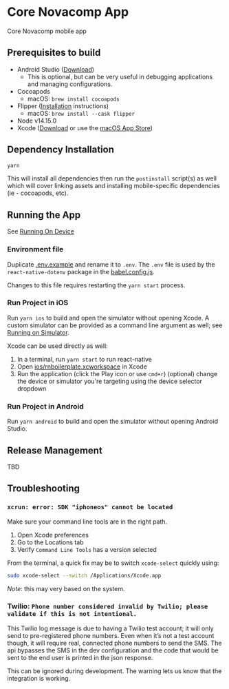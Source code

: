 # Core Novacomp App

Core Novacomp mobile app

## Prerequisites to build

- Android Studio ([Download](https://developer.android.com/studio))
  - This is optional, but can be very useful in debugging applications and managing configurations.
- Cocoapods
  - macOS: `brew install cocoapods`
- Flipper ([Installation](https://fbflipper.com/docs/getting-started/index#installation) instructions)
  - macOS: `brew install --cask flipper`
- Node v14.15.0
- Xcode ([Download](https://developer.apple.com/xcode/) or use the [macOS App Store](https://apps.apple.com/us/app/xcode/id497799835?mt=12))

## Dependency Installation

```bash
yarn
```

This will install all dependencies then run the `postinstall` script(s) as well which will cover linking assets and installing mobile-specific dependencies (ie - cocoapods, etc).

## Running the App

See [Running On Device](https://reactnative.dev/docs/running-on-device)

### Environment file

Duplicate [.env.example](.env.example) and rename it to `.env`. The `.env` file is used by the `react-native-dotenv` package in the [babel.config.js](babel.config.js).

Changes to this file requires restarting the `yarn start` process.

### Run Project in iOS

Run `yarn ios` to build and open the simulator without opening Xcode. A custom simulator can be provided as a command line argument as well; see [Running on Simulator](https://reactnative.dev/docs/running-on-simulator-ios).

Xcode can be used directly as well:

1. In a terminal, run `yarn start` to run react-native
2. Open [ios/rnboilerplate.xcworkspace](ios/rnboilerplate.xcworkspace) in Xcode
3. Run the application (click the Play icon or use `cmd+r`)
   (optional) change the device or simulator you're targeting using the device selector dropdown

### Run Project in Android

Run `yarn android` to build and open the simulator without opening Android Studio.

## Release Management

TBD

## Troubleshooting

### `xcrun: error: SDK "iphoneos" cannot be located`

Make sure your command line tools are in the right path.

1. Open Xcode preferences
2. Go to the Locations tab
3. Verify `Command Line Tools` has a version selected

From the terminal, a quick fix may be to switch `xcode-select` quickly using:

```bash
sudo xcode-select --switch /Applications/Xcode.app
```

_Note_: this may very based on the system.

### Twilio: `Phone number considered invalid by Twilio; please validate if this is not intentional.`

This Twilio log message is due to having a Twilio test account; it will only send to pre-registered phone numbers. Even when it’s not a test account though, it will require real, connected phone numbers to send the SMS. The api bypasses the SMS in the dev configuration and the code that would be sent to the end user is printed in the json response.

This can be ignored during development. The warning lets us know that the integration is working.
